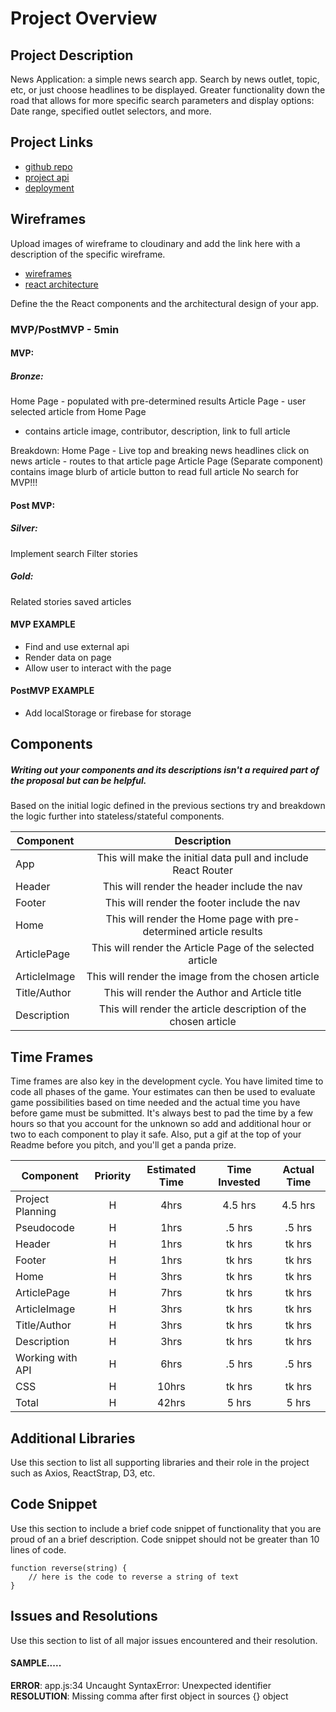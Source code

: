 # Project Overview


## Project Description

News Application: a simple news search app. Search by news outlet, topic, etc, or just choose headlines to be displayed. Greater functionality down the road that allows for more specific search parameters and display options: Date range, specified outlet selectors, and more.

## Project Links

- [github repo](https://github.com/macuser413/react-news)
- [project api](https://newsapi.org/)
- [deployment]()

## Wireframes

Upload images of wireframe to cloudinary and add the link here with a description of the specific wireframe.

- [wireframes](https://i.ibb.co/DknZJkZ/React-Project-Components.jpg)
- [react architecture](https://i.ibb.co/DknZJkZ/React-Project-Components.jpg)


Define the the React components and the architectural design of your app.

### MVP/PostMVP - 5min

#### MVP:
##### Bronze:
Home Page - populated with pre-determined results
Article Page - user selected article from Home Page
- contains article image, contributor, description, link to full article

Breakdown:
Home Page - Live top and breaking news headlines
click on news article - routes to that article page
Article Page (Separate component)
contains image
blurb of article
button to read full article
No search for MVP!!!

#### Post MVP:
##### Silver:
Implement search
Filter stories

##### Gold:
Related stories
saved articles 

#### MVP EXAMPLE
- Find and use external api 
- Render data on page 
- Allow user to interact with the page

#### PostMVP EXAMPLE

- Add localStorage or firebase for storage

## Components
##### Writing out your components and its descriptions isn't a required part of the proposal but can be helpful.

Based on the initial logic defined in the previous sections try and breakdown the logic further into stateless/stateful components. 

| Component | Description | 
| --- | :---: |  
| App | This will make the initial data pull and include React Router| 
| Header | This will render the header include the nav | 
| Footer | This will render the footer include the nav | 
| Home | This will render the Home page with pre-determined article results | 
| ArticlePage | This will render the Article Page of the selected article |
| ArticleImage | This will render the image from the chosen article | 
| Title/Author | This will render the Author and Article title | 
| Description | This will render the article description of the chosen article | 

## Time Frames

Time frames are also key in the development cycle.  You have limited time to code all phases of the game.  Your estimates can then be used to evaluate game possibilities based on time needed and the actual time you have before game must be submitted. It's always best to pad the time by a few hours so that you account for the unknown so add and additional hour or two to each component to play it safe. Also, put a gif at the top of your Readme before you pitch, and you'll get a panda prize.

| Component | Priority | Estimated Time | Time Invested | Actual Time |
| --- | :---: |  :---: | :---: | :---: |
| Project Planning | H | 4hrs| 4.5 hrs | 4.5 hrs |
| Pseudocode | H | 1hrs| .5 hrs | .5 hrs |
| Header | H | 1hrs| tk hrs | tk hrs |
| Footer | H | 1hrs| tk hrs | tk hrs |
| Home | H | 3hrs| tk hrs | tk hrs |
| ArticlePage | H | 7hrs| tk hrs | tk hrs |
| ArticleImage | H | 3hrs| tk hrs | tk hrs |
| Title/Author | H | 3hrs| tk hrs | tk hrs |
| Description | H | 3hrs| tk hrs | tk hrs |
| Working with API | H | 6hrs| .5 hrs | .5 hrs |
| CSS | H | 10hrs| tk hrs | tk hrs |
| Total | H | 42hrs| 5 hrs | 5 hrs |

## Additional Libraries
 Use this section to list all supporting libraries and their role in the project such as Axios, ReactStrap, D3, etc. 

## Code Snippet

Use this section to include a brief code snippet of functionality that you are proud of an a brief description.  Code snippet should not be greater than 10 lines of code. 

```
function reverse(string) {
	// here is the code to reverse a string of text
}
```

## Issues and Resolutions
 Use this section to list of all major issues encountered and their resolution.

#### SAMPLE.....
**ERROR**: app.js:34 Uncaught SyntaxError: Unexpected identifier                                
**RESOLUTION**: Missing comma after first object in sources {} object
